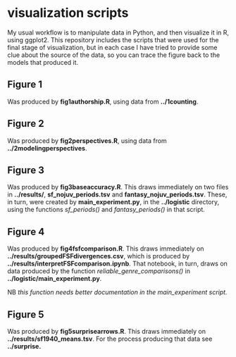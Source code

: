 visualization scripts
=====================

My usual workflow is to manipulate data in Python, and then visualize it in R, using ggplot2. This repository includes the scripts that were used for the final stage of visualization, but in each case I have tried to provide some clue about the source of the data, so you can trace the figure back to the models that produced it.

Figure 1
--------

Was produced by **fig1authorship.R**, using data from **../1counting**.

Figure 2
---------

Was produced by **fig2perspectives.R**, using data from **../2modelingperspectives**.

Figure 3
---------

Was produced by **fig3baseaccuracy.R**. This draws immediately on two files in **../results/**, **sf_nojuv_periods.tsv** and **fantasy_nojuv_periods.tsv**. These, in turn, were created by **main_experiment.py**, in the **../logistic** directory, using the functions *sf_periods()* and *fantasy_periods()* in that script.

Figure 4
----------

Was produced by **fig4fsfcomparison.R**. This draws immediately on **../results/groupedFSFdivergences.csv**, which is produced by **../results/interpretFSFcomparison.ipynb**. That notebook, in turn, draws on data produced by the function *reliable_genre_comparisons()* in **../logistic/main_experiment.py**.

NB *this function needs better documentation in the main_experiment script.*

Figure 5
---------

Was produced by **fig5surprisearrows.R**. This draws immediately on **../results/sf1940_means.tsv**. For the process producing that data see **../surprise.**
